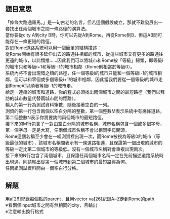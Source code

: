 ## 題目意思<br>
「條條大路通羅馬。」是一句古老的名言，但若這個假設成立，那就不難發展出一套找出任兩個城市之間一條路徑的演算法。<br>當你要從city A到city B時，你可以先從A到Rome，再從Rome到B，但這AB間可能存在一條更短的路徑。 <br>對於Rome道路系統可以用一個簡單的結構描述：<br>從Rome開始有很多延伸出去的路通往相鄰的城市，從這些城市又有更多的路通往更遠的城市，以此類推……因此我們可以將城市和Rome按「等級」歸類，即等級i的城市只和等級i+1和等級i-1的城市相鄰（Rome則相當於等級0）。<br>系統內將不會出現環之類的路徑，任一個等級i的城市只能和一個等級i-1的城市相鄰，但可以和零個或多個等級i+1的城市相鄰，因此當我們要從一個等級i的城市走到Rome可以順著等級i-1的城市走。<br>給定一連串的城市和道路，你的程式必須找出兩個城市之間的最短路徑（我們以拜訪的城市數量代替兩城市間的距離）。<br>輸入的第一行為測試資料筆數，隨後接著空白的一列。 <br>測資的第一行包含兩個以空白分隔的整數，第一個整數M表示系統中有幾條道路，第二個整數N表示你將要詢問兩個城市的最短路徑。<br>接下來的M行包含了一對由空白分隔的城市名稱，城市名稱包含一個或多個字母，第一個字母一定是大寫，任兩個城市名稱不會以相同字母開頭。<br>Rome這個名稱至少會在一組測資裡出現一次，而Rome被視為等級0的城市（等級最低的城市），該城市名稱間表示有一條道路相連，且保證第一個出現的城市的等級一定比第二個城市的等級低。沒有一個城市名稱對會重複出現兩次。 <br>接下來的N行包含了兩個城市，且保證任兩個城市名稱一定在先前描述道路系統時出現過，則請輸出從第一個城市到第二個城市的最短路徑為何。<br>任兩組測試資料間由一個空白行分格。 	
## 解題<br>
用a[26]紀錄每個點的parent，且用vector<int> va[26]紀錄A~Z走到Rome的path<br>※看兩個input城市之間有無相同的city，且輸出<br>※注意輸出換行格式

